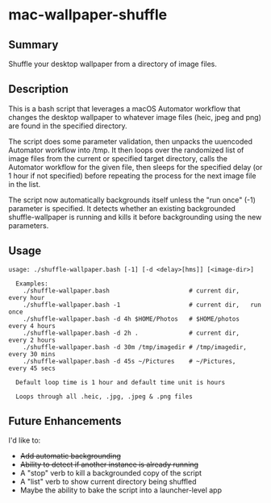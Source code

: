 # mac-wallpaper-shuffle

## Summary
Shuffle your desktop wallpaper from a directory of image files.

## Description
This is a bash script that leverages a macOS Automator workflow that changes the desktop wallpaper to whatever image files (heic, jpeg and png) are found in the specified directory.

The script does some parameter validation, then unpacks the uuencoded Automator workflow into /tmp.  It then loops over the randomized list of image files from the current or specified target  directory, calls the Automator workflow for the given file, then sleeps for the specified delay (or 1 hour if not specified) before repeating the process for the next image file in the list.

The script now automatically backgrounds itself unless the "run once" (-1) parameter is specified.  It detects whether an existing backgrounded shuffle-wallpaper is running and kills it before backgrounding using the new parameters.

## Usage

```
usage: ./shuffle-wallpaper.bash [-1] [-d <delay>[hms]] [<image-dir>]

  Examples:
    ./shuffle-wallpaper.bash                      # current dir,   every hour
    ./shuffle-wallpaper.bash -1                   # current dir,   run once
    ./shuffle-wallpaper.bash -d 4h $HOME/Photos   # $HOME/photos   every 4 hours
    ./shuffle-wallpaper.bash -d 2h .              # current dir,   every 2 hours
    ./shuffle-wallpaper.bash -d 30m /tmp/imagedir # /tmp/imagedir, every 30 mins
    ./shuffle-wallpaper.bash -d 45s ~/Pictures    # ~/Pictures,    every 45 secs

  Default loop time is 1 hour and default time unit is hours

  Loops through all .heic, .jpg, .jpeg & .png files

```

## Future Enhancements
I'd like to:
- ~~Add automatic backgrounding~~
- ~~Ability to detect if another instance is already running~~
- A "stop" verb to kill a backgrounded copy of the script
- A "list" verb to show current directory being shuffled
- Maybe the ability to bake the script into a launcher-level app

